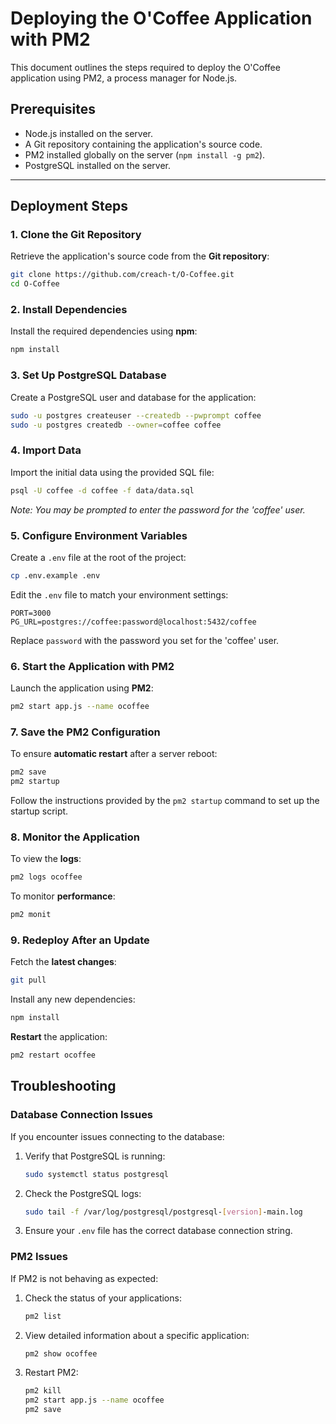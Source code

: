 
# Deploying the O'Coffee Application with PM2

This document outlines the steps required to deploy the O'Coffee application using PM2, a process manager for Node.js.

## **Prerequisites**

- Node.js installed on the server.
- A Git repository containing the application's source code.
- PM2 installed globally on the server (`npm install -g pm2`).
- PostgreSQL installed on the server.

---

## **Deployment Steps**

### 1. Clone the Git Repository

Retrieve the application's source code from the **Git repository**:

```bash
git clone https://github.com/creach-t/O-Coffee.git
cd O-Coffee
```

### 2. Install Dependencies

Install the required dependencies using **npm**:

```bash
npm install
```

### 3. Set Up PostgreSQL Database

Create a PostgreSQL user and database for the application:

```bash
sudo -u postgres createuser --createdb --pwprompt coffee
sudo -u postgres createdb --owner=coffee coffee
```

### 4. Import Data

Import the initial data using the provided SQL file:

```bash
psql -U coffee -d coffee -f data/data.sql
```

*Note: You may be prompted to enter the password for the 'coffee' user.*

### 5. Configure Environment Variables

Create a `.env` file at the root of the project:

```bash
cp .env.example .env
```

Edit the `.env` file to match your environment settings:

```
PORT=3000
PG_URL=postgres://coffee:password@localhost:5432/coffee
```

Replace `password` with the password you set for the 'coffee' user.

### 6. Start the Application with PM2

Launch the application using **PM2**:

```bash
pm2 start app.js --name ocoffee
```

### 7. Save the PM2 Configuration

To ensure **automatic restart** after a server reboot:

```bash
pm2 save
pm2 startup
```

Follow the instructions provided by the `pm2 startup` command to set up the startup script.

### 8. Monitor the Application

To view the **logs**:

```bash
pm2 logs ocoffee
```

To monitor **performance**:

```bash
pm2 monit
```

### 9. Redeploy After an Update

Fetch the **latest changes**:

```bash
git pull
```

Install any new dependencies:

```bash
npm install
```

**Restart** the application:

```bash
pm2 restart ocoffee
```

## Troubleshooting

### Database Connection Issues

If you encounter issues connecting to the database:

1. Verify that PostgreSQL is running:
   ```bash
   sudo systemctl status postgresql
   ```

2. Check the PostgreSQL logs:
   ```bash
   sudo tail -f /var/log/postgresql/postgresql-[version]-main.log
   ```

3. Ensure your `.env` file has the correct database connection string.

### PM2 Issues

If PM2 is not behaving as expected:

1. Check the status of your applications:
   ```bash
   pm2 list
   ```

2. View detailed information about a specific application:
   ```bash
   pm2 show ocoffee
   ```

3. Restart PM2:
   ```bash
   pm2 kill
   pm2 start app.js --name ocoffee
   pm2 save
   ```
